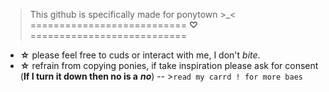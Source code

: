 > This github is specifically made for ponytown >_<
 =========================== **♡** ===========================
- **☆** please feel free to cuds or interact with me, I don't *bite*.
- **☆** refrain from copying ponies, if take inspiration please ask for consent (**If I turn it down then no is a** ___no___)
-- >`` read my carrd ! for more baes ``
 <!--
**zcsaix/zcsaix** is a ✨ _special_ ✨ repository because its `README.md` (this file) appears on your GitHub profile.

Here are some ideas to get you started:

- 🔭 I’m currently working on ...
- 🌱 I’m currently learning ...
- 👯 I’m looking to collaborate on ...
- 🤔 I’m looking for help with ...
- 💬 Ask me about ...
- 📫 How to reach me: ...
- 😄 Pronouns: ...
- ⚡ Fun fact: ...
-->
